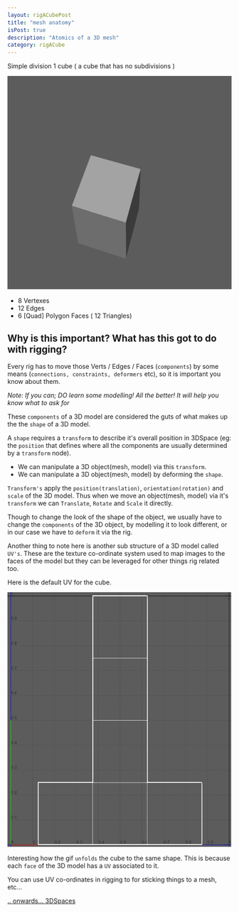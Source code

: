```yaml
---
layout: rigACubePost
title: "mesh anatomy"
isPost: true
description: "Atomics of a 3D mesh"
category: rigACube
---
```


Simple division 1 cube ( a cube that has no subdivisions )

<img src="/assets/examples/cube_anatomy.gif" width="640" height="480" alt="anatomy">

- 8 Vertexes
- 12 Edges
- 6 [Quad] Polygon Faces ( 12 Triangles)

Why is this important? What has this got to do with rigging?
------------------------------------------------------------

Every rig has to move those Verts / Edges / Faces (`components`) by some means (`connections,
constraints, deformers` etc), so it is important you know about them.

*Note: If you can; DO learn some modelling! All the better! It will help you  
know what to ask for*

These `components` of a 3D model are considered the guts of what makes up the 
 the `shape` of a 3D model.

A `shape` requires a `transform` to describe it's overall position in 3DSpace
(eg: the `position` that defines where all the components are usually determined
by a `transform` node). 

- We can manipulate a 3D object(mesh, model) via this `transform`.
- We can manipulate a 3D object(mesh, model) by deforming the `shape`.

`Transform's` apply the `position(translation)`, `orientation(rotation)` and `scale` of the 
3D model. Thus when we move an object(mesh, model) via it's `transform` we can `Translate`,
`Rotate` and `Scale` it directly. 

Though to change the look of the shape of the object, we usually have to change
the `components` of the 3D object, by modelling it to look different, or in our
case we have to `deform` it via the rig.

Another thing to note here is another sub structure of a 3D model called 
`UV's`.  These are the texture co-ordinate system used to map images to 
the faces of the model but they can be leveraged for other things rig related too.

Here is the default UV for the cube.

<img src="/assets/examples/cube_uv.png" width="575" height="573" alt="uv">

Interesting how the gif `unfolds` the cube to the same shape. This is because
each `face` of the 3D model has a `UV` associated to it. 

You can use UV co-ordinates in rigging to for sticking things to a mesh, etc...

[.. onwards... 3DSpaces](2019-09-10-3dspaces.md)
